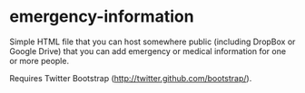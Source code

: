 emergency-information
=====================

Simple HTML file that you can host somewhere public (including DropBox or Google Drive) that you can add emergency or medical information for one or more people.

Requires Twitter Bootstrap (http://twitter.github.com/bootstrap/).
